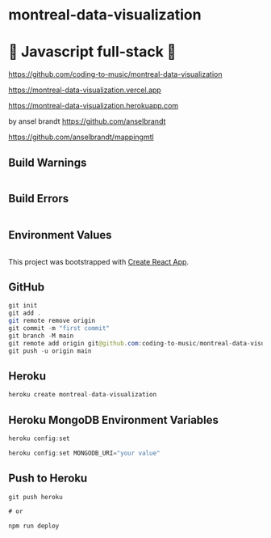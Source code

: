 # montreal-data-visualization

# 🚀 Javascript full-stack 🚀

https://github.com/coding-to-music/montreal-data-visualization

https://montreal-data-visualization.vercel.app

https://montreal-data-visualization.herokuapp.com

by ansel brandt https://github.com/anselbrandt

https://github.com/anselbrandt/mappingmtl

## Build Warnings

```java

```

## Build Errors

```java

```

## Environment Values

```java

```

This project was bootstrapped with [Create React App](https://github.com/facebook/create-react-app).

## GitHub

```java
git init
git add .
git remote remove origin
git commit -m "first commit"
git branch -M main
git remote add origin git@github.com:coding-to-music/montreal-data-visualization.git
git push -u origin main
```

## Heroku

```java
heroku create montreal-data-visualization
```

## Heroku MongoDB Environment Variables

```java
heroku config:set

heroku config:set MONGODB_URI="your value"
```

## Push to Heroku

```java
git push heroku

# or

npm run deploy
```
